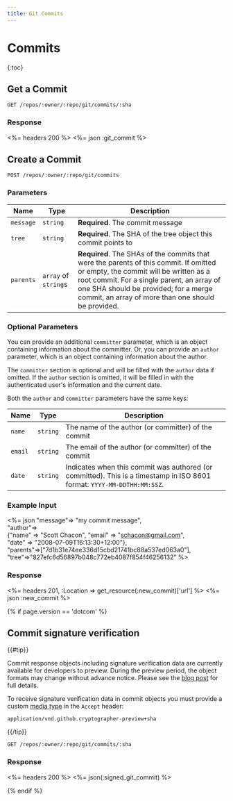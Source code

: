 ```yaml
---
title: Git Commits
---
```


# Commits

{:toc}

## Get a Commit

    GET /repos/:owner/:repo/git/commits/:sha

### Response

<%= headers 200 %>
<%= json :git_commit %>

## Create a Commit

    POST /repos/:owner/:repo/git/commits

### Parameters

Name | Type | Description
-----|------|--------------
`message`|`string` | **Required**. The commit message
`tree`|`string` | **Required**. The SHA of the tree object this commit points to
`parents`|`array` of `string`s| **Required**. The SHAs of the commits that were the parents of this commit.  If omitted or empty, the commit will be written as a root commit.  For a single parent, an array of one SHA should be provided; for a merge commit, an array of more than one should be provided.


### Optional Parameters

You can provide an additional `committer` parameter, which is an object containing
information about the committer. Or, you can provide an `author` parameter, which
is an object containing information about the author.

The `committer` section is optional and will be filled with the `author`
data if omitted. If the `author` section is omitted, it will be filled
in with the authenticated user's information and the current date.

Both the `author` and `committer` parameters have the same keys:

Name | Type | Description
-----|------|-------------
`name`|`string` | The name of the author (or committer) of the commit
`email`|`string` | The email of the author (or committer) of the commit
`date`|`string` | Indicates when this commit was authored (or committed). This is a timestamp in ISO 8601 format: `YYYY-MM-DDTHH:MM:SSZ`.

### Example Input

<%= json "message"=> "my commit message", \
    "author"=> \
    {"name" => "Scott Chacon", "email" => "schacon@gmail.com", \
    "date" => "2008-07-09T16:13:30+12:00"}, \
    "parents"=>["7d1b31e74ee336d15cbd21741bc88a537ed063a0"], \
    "tree"=>"827efc6d56897b048c772eb4087f854f46256132" %>

### Response

<%= headers 201, :Location => get_resource(:new_commit)['url'] %>
<%= json :new_commit %>

{% if page.version == 'dotcom' %}

## Commit signature verification

{{#tip}}

Commit response objects including signature verification data are currently available for developers to preview.
During the preview period, the object formats may change without advance notice.
Please see the [blog post](/changes/2016-04-04-git-signing-api-preview) for full details.

To receive signature verification data in commit objects you must provide a custom [media type](/v3/media) in the `Accept` header:

    application/vnd.github.cryptographer-preview+sha

{{/tip}}

    GET /repos/:owner/:repo/git/commits/:sha

### Response

<%= headers 200 %>
<%= json(:signed_git_commit) %>

{% endif %}

